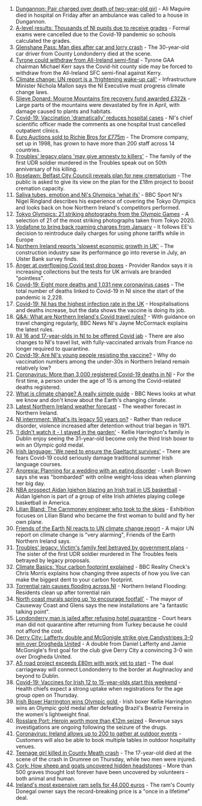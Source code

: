1. [Dungannon: Pair charged over death of two-year-old girl](https://www.bbc.co.uk/news/uk-northern-ireland-58154764) - Ali Maguire died in hospital on Friday after an ambulance was called to a house in Dungannon.
2. [A-level results: Thousands of NI pupils due to receive grades](https://www.bbc.co.uk/news/uk-northern-ireland-58152067) - Formal exams were cancelled due to the Covid-19 pandemic so schools calculated the grades.
3. [Glenshane Pass: Man dies after car and lorry crash](https://www.bbc.co.uk/news/uk-northern-ireland-58143530) - The 30-year-old car driver from County Londonderry died at the scene.
4. [Tyrone could withdraw from All-Ireland semi-final](https://www.bbc.co.uk/sport/gaelic-games/58153689) - Tyrone GAA chairman Michael Kerr says the Covid-hit county side may be forced to withdraw from the All-Ireland SFC semi-final against Kerry.
5. [Climate change: UN report is a 'frightening wake-up call'](https://www.bbc.co.uk/news/uk-northern-ireland-58143040) - Infrastructure Minister Nichola Mallon says the NI Executive must progress climate change laws.
6. [Slieve Donard: Mourne Mountains fire recovery fund awarded £322k](https://www.bbc.co.uk/news/uk-northern-ireland-58152836) - Large parts of the mountains were devastated by fire in April, with damage caused to plants and habitats.
7. [Covid-19: Vaccination 'dramatically' reduces hospital cases](https://www.bbc.co.uk/news/uk-northern-ireland-58149815) - NI's chief scientific officer made the comments as one hospital trust cancelled outpatient clinics.
8. [Euro Auctions sold to Richie Bros for £775m](https://www.bbc.co.uk/news/uk-northern-ireland-58152835) - The Dromore company, set up in 1998, has grown to have more than 200 staff across 14 countries.
9. [Troubles' legacy plans 'may give amnesty to killers'](https://www.bbc.co.uk/news/uk-northern-ireland-58115548) - The family of the first UDR soldier murdered in the Troubles speak out on 50th anniversary of his killing.
10. [Roselawn: Belfast City Council reveals plan for new crematorium](https://www.bbc.co.uk/news/uk-northern-ireland-58143531) - The public is asked to give its view on the plan for the £18m project to boost cremation capacity.
11. [Saliva tubes, emotion and NI's Olympics 'what ifs'](https://www.bbc.co.uk/sport/olympics/58136029) - BBC Sport NI's Nigel Ringland describes his experience of covering the Tokyo Olympics and looks back on how Northern Ireland's competitors performed.
12. [Tokyo Olympics: 21 striking photographs from the Olympic Games](https://www.bbc.co.uk/sport/olympics/58088628) - A selection of 21 of the most striking photographs taken from Tokyo 2020.
13. [Vodafone to bring back roaming charges from January](https://www.bbc.co.uk/news/technology-58146039) - It follows EE's decision to reintroduce daily charges for using phone tariffs while in Europe
14. [Northern Ireland reports 'slowest economic growth in UK'](https://www.bbc.co.uk/news/uk-northern-ireland-58115547) - The construction industry saw its performance go into reverse in July, an Ulster Bank survey finds.
15. [Anger at overflowing Covid test drop boxes](https://www.bbc.co.uk/news/business-58149951) - Provider Randox says it is increasing collections but the tests for UK arrivals are branded "pointless".
16. [Covid-19: Eight more deaths and 1,031 new coronavirus cases](https://www.bbc.co.uk/news/uk-northern-ireland-58149214) - The total number of deaths linked to Covid-19 in NI since the start of the pandemic is 2,228.
17. [Covid-19: NI has the highest infection rate in the UK](https://www.bbc.co.uk/news/world-europe-58124142) - Hospitalisations and deaths increase, but the data shows the vaccine is doing its job.
18. [Q&A: What are Northern Ireland's Covid travel rules?](https://www.bbc.co.uk/news/uk-northern-ireland-56833342) - With guidance on travel changing regularly, BBC News NI's Jayne McCormack explains the latest rules.
19. [All 16 and 17-year-olds in NI to be offered Covid jab](https://www.bbc.co.uk/news/uk-northern-ireland-58090121) - There are also changes to NI's travel list, with fully-vaccinated arrivals from France no longer required to quarantine.
20. [Covid-19: Are NI's young people resisting the vaccine?](https://www.bbc.co.uk/news/uk-northern-ireland-57975927) - Why do vaccination numbers among the under-30s in Northern Ireland remain relatively low?
21. [Coronavirus: More than 3,000 registered Covid-19 deaths in NI](https://www.bbc.co.uk/news/uk-northern-ireland-58112415) - For the first time, a person under the age of 15 is among the Covid-related deaths registered.
22. [What is climate change? A really simple guide](https://www.bbc.co.uk/news/science-environment-24021772) - BBC News looks at what we know and don't know about the Earth's changing climate.
23. [Latest Northern Ireland weather forecast](https://www.bbc.co.uk/news/uk-northern-ireland-26018439) - The weather forecast in Northern Ireland.
24. [NI internment: What's its legacy 50 years on?](https://www.bbc.co.uk/news/uk-northern-ireland-58141089) - Rather than reduce disorder, violence increased after detention without trial began in 1971.
25. ['I didn't watch it - I stayed in the garden'](https://www.bbc.co.uk/sport/olympics/58136028) - Kellie Harrington's family in Dublin enjoy seeing the 31-year-old become only the third Irish boxer to win an Olympic gold medal.
26. [Irish language: 'We need to ensure the Gaeltacht survives'](https://www.bbc.co.uk/news/world-europe-58121407) - There are fears Covid-19 could seriously damage traditional summer Irish language courses.
27. [Anorexia: Planning for a wedding with an eating disorder](https://www.bbc.co.uk/news/uk-northern-ireland-57841203) - Leah Brown says she was "bombarded" with online weight-loss ideas when planning her big day.
28. [NBA prospect Aidan Igiehon blazing an Irish trail in US basketball](https://www.bbc.co.uk/news/world-europe-58017675) - Aidan Igiehon is part of a group of elite Irish athletes playing college basketball in America.
29. [Lilian Bland: The Carnmoney engineer who took to the skies](https://www.bbc.co.uk/news/uk-northern-ireland-58060274) - Exhibition focuses on Lilian Bland who became the first woman to build and fly her own plane.
30. [Friends of the Earth NI reacts to UN climate change report](https://www.bbc.co.uk/news/uk-northern-ireland-58147282) - A major UN report on climate change is "very alarming", Friends of the Earth Northern Ireland says.
31. [Troubles' legacy: Victim's family feel betrayed by government plans](https://www.bbc.co.uk/news/uk-northern-ireland-58147276) - The sister of the first UDR soldier murdered in The Troubles feels betrayed by legacy proposals.
32. [Climate Basics: Your carbon footprint explained](https://www.bbc.co.uk/news/science-environment-56822950) - BBC Reality Check's Chris Morris explains how changing three aspects of how you live can make the biggest dent to your carbon footprint.
33. [Torrential rain causes flooding across NI](https://www.bbc.co.uk/news/uk-northern-ireland-58139998) - Northern Ireland Flooding: Residents clean up after torrential rain
34. [North coast murals spring up 'to encourage footfall'](https://www.bbc.co.uk/news/uk-northern-ireland-58112419) - The mayor of Causeway Coast and Glens says the new installations are "a fantastic talking point".
35. [Londonderry man is jailed after refusing hotel quarantine](https://www.bbc.co.uk/news/uk-northern-ireland-foyle-west-58119663) - Court hears man did not quarantine after returning from Turkey because he could not afford the cost.
36. [Derry City: Lafferty double and McGonigle strike give Candystripes 3-0 win over Drogheda United](https://www.bbc.co.uk/sport/football/58123999) - A double from Daniel Lafferty and Jamie McGonigle's first goal for the club give Derry City a convincing 3-0 win over Drogheda United.
37. [A5 road project exceeds £80m with work yet to start](https://www.bbc.co.uk/news/uk-northern-ireland-58090116) - The dual carriageway will connect Londonderry to the border at Aughnacloy and beyond to Dublin.
38. [Covid-19: Vaccines for Irish 12 to 15-year-olds start this weekend](https://www.bbc.co.uk/news/world-europe-58149217) - Health chiefs expect a strong uptake when registrations for the age group open on Thursday.
39. [Irish Boxer Harrington wins Olympic gold ](https://www.bbc.co.uk/sport/olympics/58130534) - Irish boxer Kellie Harrington wins an Olympic gold medal after defeating Brazil's Beatriz Ferreira in the women's lightweight final.
40. [Rosslare Port: Heroin worth more than €12m seized](https://www.bbc.co.uk/news/world-europe-58113729) - Revenue says investigations are ongoing following the seizure of the drugs.
41. [Coronavirus: Ireland allows up to 200 to gather at outdoor events](https://www.bbc.co.uk/news/world-europe-58116692) - Customers will also be able to book multiple tables in outdoor hospitality venues.
42. [Teenage girl killed in County Meath crash](https://www.bbc.co.uk/news/world-europe-58112411) - The 17-year-old died at the scene of the crash in Drumree on Thursday, while two men were injured.
43. [Cork: How sheep and goats uncovered hidden headstones](https://www.bbc.co.uk/news/world-europe-58026027) - More than 500 graves thought lost forever have been uncovered by volunteers - both animal and human.
44. [Ireland's most expensive ram sells for 44,000 euros](https://www.bbc.co.uk/news/uk-northern-ireland-foyle-west-58098328) - The ram's County Donegal owner says the record-breaking price is a "once in a lifetime" deal.
